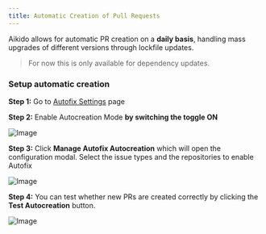 ```yaml
---
title: Automatic Creation of Pull Requests
---
```



Aikido allows for automatic PR creation on a **daily basis**, handling mass upgrades of different versions through lockfile updates.

> For now this is only available for dependency updates. 

### Setup automatic creation

**Step 1:** Go to [Autofix Settings](https://app.aikido.dev/issues/fix/settings) page

**Step 2:** Enable Autocreation Mode **by switching the toggle ON**

![Image](https://ucarecdn.com/e252efb6-6032-4419-b8c3-ef16d99c5d77/)

**Step 3:** Click **Manage Autofix Autocreation** which will open the configuration modal. Select the issue types and the repositories to enable Autofix

![Image](https://ucarecdn.com/638ea774-e670-4167-a6d3-a5828d59ad6e/)

**Step 4:** You can test whether new PRs are created correctly by clicking the **Test Autocreation** button.

![Image](https://ucarecdn.com/ebfca314-e939-455a-bfb5-c9b8a329e3d0/)
